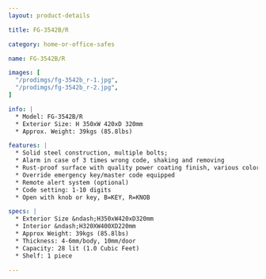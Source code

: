 ```yaml
---
layout: product-details

title: FG-3542B/R

category: home-or-office-safes

name: FG-3542B/R

images: [
  "/prodimgs/fg-3542b_r-1.jpg",
  "/prodimgs/fg-3542b_r-2.jpg",
]

info: |
  * Model: FG-3542B/R
  * Exterior Size: H 350xW 420xD 320mm
  * Approx. Weight: 39kgs (85.8lbs)

features: |
  * Solid steel construction, multiple bolts;
  * Alarm in case of 3 times wrong code, shaking and removing
  * Rust-proof surface with quality power coating finish, various colors available
  * Override emergency key/master code equipped
  * Remote alert system (optional)
  * Code setting: 1-10 digits
  * Open with knob or key, B=KEY, R=KNOB

specs: |
  * Exterior Size &ndash;H350xW420xD320mm
  * Interior &ndash;H320XW400XD220mm
  * Approx Weight: 39kgs (85.8lbs)
  * Thickness: 4-6mm/body, 10mm/door
  * Capacity: 28 lit (1.0 Cubic Feet)
  * Shelf: 1 piece

---
```



